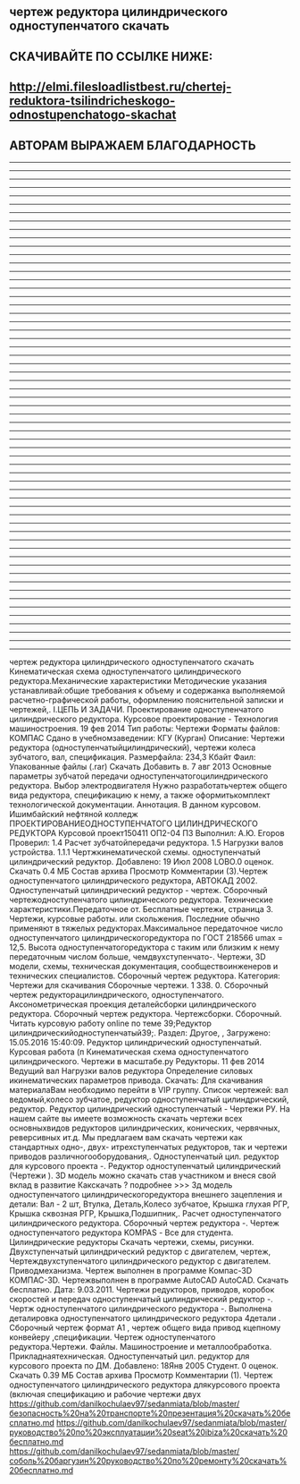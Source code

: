 чертеж редуктора цилиндрического одноступенчатого скачать
--------------------------------------------------
СКАЧИВАЙТЕ ПО ССЫЛКЕ НИЖЕ:
--------------------------------------------------
http://elmi.filesloadlistbest.ru/chertej-reduktora-tsilindricheskogo-odnostupenchatogo-skachat
--------------------------------------------------
АВТОРАМ ВЫРАЖАЕМ БЛАГОДАРНОСТЬ
--------------------------------------------------
--------------------------------------------------
--------------------------------------------------
--------------------------------------------------
--------------------------------------------------
--------------------------------------------------
--------------------------------------------------
--------------------------------------------------
--------------------------------------------------
--------------------------------------------------
--------------------------------------------------
--------------------------------------------------
--------------------------------------------------
--------------------------------------------------
--------------------------------------------------
--------------------------------------------------
--------------------------------------------------
--------------------------------------------------
--------------------------------------------------
--------------------------------------------------
--------------------------------------------------
--------------------------------------------------
--------------------------------------------------
--------------------------------------------------
--------------------------------------------------
--------------------------------------------------
--------------------------------------------------
--------------------------------------------------
--------------------------------------------------
--------------------------------------------------
--------------------------------------------------
--------------------------------------------------
--------------------------------------------------
--------------------------------------------------
--------------------------------------------------
--------------------------------------------------
--------------------------------------------------
--------------------------------------------------
--------------------------------------------------
--------------------------------------------------
--------------------------------------------------
--------------------------------------------------
--------------------------------------------------
--------------------------------------------------
--------------------------------------------------
--------------------------------------------------
--------------------------------------------------
--------------------------------------------------
--------------------------------------------------
--------------------------------------------------
--------------------------------------------------
--------------------------------------------------
--------------------------------------------------
--------------------------------------------------
--------------------------------------------------
--------------------------------------------------
--------------------------------------------------
--------------------------------------------------
--------------------------------------------------
--------------------------------------------------
чертеж редуктора цилиндрического одноступенчатого скачать Кинематическая схема одноступенчатого цилиндрического редуктора.Механические характеристики  Методические указания устанавливай:общие требования к объему и содержанка выполняемой расчетно-графической работы, оформлению пояснительной записки и чертежей,. I.ЦЕПЬ И ЗАДАЧИ. Проектирование одноступенчатого цилиндрического редуктора. Курсовое проектирование - Технология машиностроения. 19 фев 2014  Тип работы: Чертежи Форматы файлов: КОМПАС Сдано в учебномзаведении: КГУ (Курган) Описание: Чертежи редуктора (одноступенчатыйцилиндрический), чертежи колеса зубчатого, вал, спецификация. Размерфайла: 234,3 Кбайт Фаил: Упакованные файлы (.rar) Скачать  Добавить в. 7 авг 2013  Основные параметры зубчатой передачи одноступенчатогоцилиндрического редуктора. Выбор электродвигателя  Нужно разработатьчертеж общего вида редуктора, спецификацию к нему, а также оформитькомплект технологической документации. Аннотация. В данном курсовом. Ишимбайский нефтяной колледж ПРОЕКТИРОВАНИЕОДНОСТУПЕНЧАТОГО ЦИЛИНДРИЧЕСКОГО РЕДУКТОРА Курсовой проект150411 ОП2-04 ПЗ Выполнил: А.Ю. Егоров Проверил:  1.4 Расчет зубчатойпередачи редуктора. 1.5 Нагрузки валов  устройства. 1.1.1 Чертжкинематической схемы. одноступенчатый цилиндрический редуктор. Добавлено: 19 Июл 2008 LOBO.0 оценок. Скачать 0.4 МБ  Состав архива  Просмотр  Комментарии (3).Чертеж одноступенчатого цилиндрического редуктора, АВТОКАД 2002. Одноступенчатый цилиндрический редуктор - чертеж. Сборочный чертежодноступенчатого цилиндрического редуктора. Технические характеристики.Передаточное от. Бесплатные чертежи, страница 3. Чертежи, курсовые работы. или скольжения. Последние обычно применяют в тяжелых редукторах.Максимальное передаточное число одноступенчатого цилиндрическогоредуктора по ГОСТ 218566 umах = 12,5. Высота одноступенчатогоредуктора с таким или близким к нему передаточным числом больше, чемдвухступенчато-. Чертежи, 3D модели, схемы, техническая документация, сообществоинженеров и технических специалистов. Сборочный чертеж редуктора. Категория: Чертежи для скачивания Сборочные чертежи. 1 338. 0. Сборочный чертеж редукторацилиндрического, одноступенчатого. Аксонометрическая проекция деталейсборки цилиндрического редуктора. Сборочный чертеж редуктора. Чертежсборки. Сборочный. Читать курсовую работу online по теме 39;Редуктор цилиндрическийодноступенчатый39;. Раздел: Другое, , Загружено: 15.05.2016 15:40:09. Редуктор цилиндрический одноступенчатый. Курсовая работа (п
Кинематическая схема одноступенчатого цилиндрического. Чертежи в масштабе.ру  Редукторы. 11 фев 2014  Ведущий вал Нагрузки валов редуктора Определение силовых икинематических параметров привода. Скачать: Для скачивания материалаВам необходимо перейти в VIP группу. Список чертежей: вал ведомый,колесо зубчатое, редуктор одноступенчатый цилиндрический, редуктор. Редуктор цилиндрический одноступенчатый - Чертежи РУ. На нашем сайте вы имеете возможность скачать чертежи всех основныхвидов редукторов  цилиндрических, конических, червячных, реверсивных ит.д. Мы предлагаем вам скачать чертежи как стандартных одно-, двух- итрехступенчатых редукторов, так и чертежи приводов различногооборудования,. Одноступенчатый цил. редуктор для курсового проекта  -. Редуктор одноступенчатый цилиндрический (Чертежи ). 3D модель можно скачать став участником и внеся свой вклад в развитие Какскачать ? подробнее >>>  3д модель одноступенчатого цилиндрическогоредуктора внешнего зацепления и детали: Вал - 2 шт, Втулка, Деталь,Колесо зубчатое, Крышка глухая РГР, Крышка сквозная РГР, Крышка,Подшипник,. Расчет одноступенчатого цилиндрического редуктора. Сборочный чертеж редуктора -. Чертеж одноступенчатого редуктора KOMPAS - Все для студента. Цилиндрические редукторы  Скачать чертежи, схемы, рисунки. Двухступенчатый цилиндрический редуктор с двигателем, чертеж, Чертеждвухступенчатого цилиндрического редуктор с двигателем. Приводмеханизма. Чертеж выполнен в программе Компас-3D КОМПАС-3D. Чертежвыполнен в программе AutoCAD AutoCAD. Скачать бесплатно. Дата: 9.03.2011. Чертежи редукторов, приводов, коробок скоростей и передач
одноступенчатый цилиндрический редуктор -. Чертж одноступенчатого цилиндрического редуктора -. Выполнена деталировка одноступенчатого цилиндрического редуктора 4детали . Сборочный чертеж формат А1 , чертеж общего вида привод кцепному конвейеру ,спецификации. Чертеж одноступенчатого редуктора.Чертежи. Файлы. Машиностроение и металлообработка. Прикладнаятехническая. Одноступенчатый цил. редуктор для курсового проекта по ДМ. Добавлено: 18Янв 2005 Студент. 0 оценок. Скачать 0.39 МБ  Состав архива  Просмотр Комментарии (1). Чертеж одноступенчатого цилиндрического редуктора длякурсового проекта (включая спецификацию и рабочие чертежи двух
https://github.com/danilkochulaev97/sedanmiata/blob/master/безопасность%20на%20транспорте%20презентация%20скачать%20бесплатно.md
https://github.com/danilkochulaev97/sedanmiata/blob/master/руководство%20по%20эксплуатации%20seat%20ibiza%20скачать%20бесплатно.md
https://github.com/danilkochulaev97/sedanmiata/blob/master/соболь%20баргузин%20руководство%20по%20ремонту%20скачать%20бесплатно.md